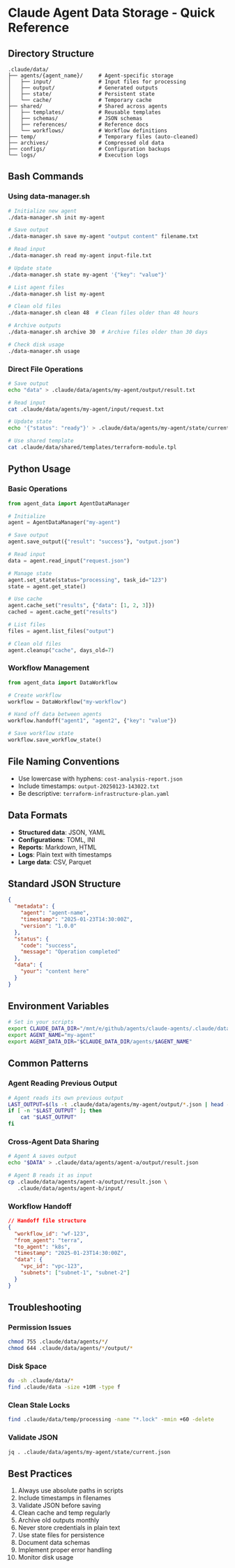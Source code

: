 # Claude Agent Data Storage - Quick Reference

## Directory Structure
```
.claude/data/
├── agents/{agent_name}/     # Agent-specific storage
│   ├── input/               # Input files for processing
│   ├── output/              # Generated outputs
│   ├── state/               # Persistent state
│   └── cache/               # Temporary cache
├── shared/                  # Shared across agents
│   ├── templates/           # Reusable templates
│   ├── schemas/             # JSON schemas
│   ├── references/          # Reference docs
│   └── workflows/           # Workflow definitions
├── temp/                    # Temporary files (auto-cleaned)
├── archives/                # Compressed old data
├── configs/                 # Configuration backups
└── logs/                    # Execution logs
```

## Bash Commands

### Using data-manager.sh
```bash
# Initialize new agent
./data-manager.sh init my-agent

# Save output
./data-manager.sh save my-agent "output content" filename.txt

# Read input
./data-manager.sh read my-agent input-file.txt

# Update state
./data-manager.sh state my-agent '{"key": "value"}'

# List agent files
./data-manager.sh list my-agent

# Clean old files
./data-manager.sh clean 48  # Clean files older than 48 hours

# Archive outputs
./data-manager.sh archive 30  # Archive files older than 30 days

# Check disk usage
./data-manager.sh usage
```

### Direct File Operations
```bash
# Save output
echo "data" > .claude/data/agents/my-agent/output/result.txt

# Read input
cat .claude/data/agents/my-agent/input/request.txt

# Update state
echo '{"status": "ready"}' > .claude/data/agents/my-agent/state/current.json

# Use shared template
cat .claude/data/shared/templates/terraform-module.tpl
```

## Python Usage

### Basic Operations
```python
from agent_data import AgentDataManager

# Initialize
agent = AgentDataManager("my-agent")

# Save output
agent.save_output({"result": "success"}, "output.json")

# Read input
data = agent.read_input("request.json")

# Manage state
agent.set_state(status="processing", task_id="123")
state = agent.get_state()

# Use cache
agent.cache_set("results", {"data": [1, 2, 3]})
cached = agent.cache_get("results")

# List files
files = agent.list_files("output")

# Clean old files
agent.cleanup("cache", days_old=7)
```

### Workflow Management
```python
from agent_data import DataWorkflow

# Create workflow
workflow = DataWorkflow("my-workflow")

# Hand off data between agents
workflow.handoff("agent1", "agent2", {"key": "value"})

# Save workflow state
workflow.save_workflow_state()
```

## File Naming Conventions
- Use lowercase with hyphens: `cost-analysis-report.json`
- Include timestamps: `output-20250123-143022.txt`
- Be descriptive: `terraform-infrastructure-plan.yaml`

## Data Formats
- **Structured data**: JSON, YAML
- **Configurations**: TOML, INI
- **Reports**: Markdown, HTML
- **Logs**: Plain text with timestamps
- **Large data**: CSV, Parquet

## Standard JSON Structure
```json
{
  "metadata": {
    "agent": "agent-name",
    "timestamp": "2025-01-23T14:30:00Z",
    "version": "1.0.0"
  },
  "status": {
    "code": "success",
    "message": "Operation completed"
  },
  "data": {
    "your": "content here"
  }
}
```

## Environment Variables
```bash
# Set in your scripts
export CLAUDE_DATA_DIR="/mnt/e/github/agents/claude-agents/.claude/data"
export AGENT_NAME="my-agent"
export AGENT_DATA_DIR="$CLAUDE_DATA_DIR/agents/$AGENT_NAME"
```

## Common Patterns

### Agent Reading Previous Output
```bash
# Agent reads its own previous output
LAST_OUTPUT=$(ls -t .claude/data/agents/my-agent/output/*.json | head -1)
if [ -n "$LAST_OUTPUT" ]; then
    cat "$LAST_OUTPUT"
fi
```

### Cross-Agent Data Sharing
```bash
# Agent A saves output
echo "$DATA" > .claude/data/agents/agent-a/output/result.json

# Agent B reads it as input
cp .claude/data/agents/agent-a/output/result.json \
   .claude/data/agents/agent-b/input/
```

### Workflow Handoff
```json
// Handoff file structure
{
  "workflow_id": "wf-123",
  "from_agent": "terra",
  "to_agent": "k8s",
  "timestamp": "2025-01-23T14:30:00Z",
  "data": {
    "vpc_id": "vpc-123",
    "subnets": ["subnet-1", "subnet-2"]
  }
}
```

## Troubleshooting

### Permission Issues
```bash
chmod 755 .claude/data/agents/*/
chmod 644 .claude/data/agents/*/output/*
```

### Disk Space
```bash
du -sh .claude/data/*
find .claude/data -size +10M -type f
```

### Clean Stale Locks
```bash
find .claude/data/temp/processing -name "*.lock" -mmin +60 -delete
```

### Validate JSON
```bash
jq . .claude/data/agents/my-agent/state/current.json
```

## Best Practices
1. Always use absolute paths in scripts
2. Include timestamps in filenames
3. Validate JSON before saving
4. Clean cache and temp regularly
5. Archive old outputs monthly
6. Never store credentials in plain text
7. Use state files for persistence
8. Document data schemas
9. Implement proper error handling
10. Monitor disk usage
